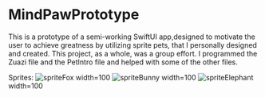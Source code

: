 # MindPawPrototype

This is a prototype of a semi-working SwiftUI app,designed to motivate the user to achieve greatness by utilizing sprite pets, that I personally designed and created.  This project, as a whole, was a group effort.  I programmed the Zuazi file and the PetIntro file and helped with some of the other files.

Sprites:
![spriteFox](https://github.com/Aureliefaun/MindPawPrototype/assets/9904308/edb9658d-9c65-4f51-9ab0-70fdf02ae060) width=100
![spriteBunny](https://github.com/Aureliefaun/MindPawPrototype/assets/9904308/04b07029-4db3-4c9f-aa84-1e3171beeefd) width=100
![spriteElephant](https://github.com/Aureliefaun/MindPawPrototype/assets/9904308/e32c3d8d-d466-4f5f-ad1a-98ab1c6df3bd) width=100
